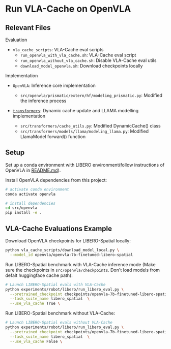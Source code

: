 # Run VLA-Cache on OpenVLA

## Relevant Files

Evaluation
* `vla_cache_scripts`: VLA-Cache eval scripts
  * `run_openvla_with_vla_cache.sh`: VLA-Cache eval script
  * `run_openvla_without_vla_cache.sh`: Disable VLA-Cache eval utils
  * `download_model_openvla.sh`: Download checkpoints locally

Implementation

* `OpenVLA`: Inference core implementation
  * `src/openvla/prismatic/extern/hf/modeling_prismatic.py`: Modified the inference process

* [`transformers`](https://github.com/siyuhsu/transformers/tree/vla-cache-openvla): Dynamic cache update and LLAMA modelling implementation
  * `src/transformers/cache_utils.py`: Modified DynamicCache() class
  * `src/transformers/models/llama/modeling_llama.py`: Modified LlamaModel forward() function



## Setup

Set up a conda environment with LIBERO environment(follow instructions of OpenVLA in [README.md](README.md)).


Install OpenVLA dependencies from this project:

```bash
# activate conda environment
conda activate openvla

# install dependencies
cd src/openvla
pip install -e .
```

## VLA-Cache Evaluations Example

Download OpenVLA checkpoints for LIBERO-Spatial locally:

```bash
python vla_cache_scripts/download_model_local.py \
  --model_id openvla/openvla-7b-finetuned-libero-spatial
```


Run LIBERO-Spatial benchmark with VLA-Cache inference mode (Make sure the checkpoints in `src/openvla/checkpoints`. Don't load models from defalt huggingface cache path):

```bash
# Launch LIBERO-Spatial evals with VLA-Cache
python experiments/robot/libero/run_libero_eval.py \
  --pretrained_checkpoint checkpoints/openvla-7b-finetuned-libero-spatial \
  --task_suite_name libero_spatial  \
  --use_vla_cache True \
```

Run LIBERO-Spatial benchmark without VLA-Cache:

```bash
# Launch LIBERO-Spatial evals without VLA-Cache
python experiments/robot/libero/run_libero_eval.py \
  --pretrained_checkpoint checkpoints/openvla-7b-finetuned-libero-spatial \
  --task_suite_name libero_spatial  \
  --use_vla_cache False \
```
